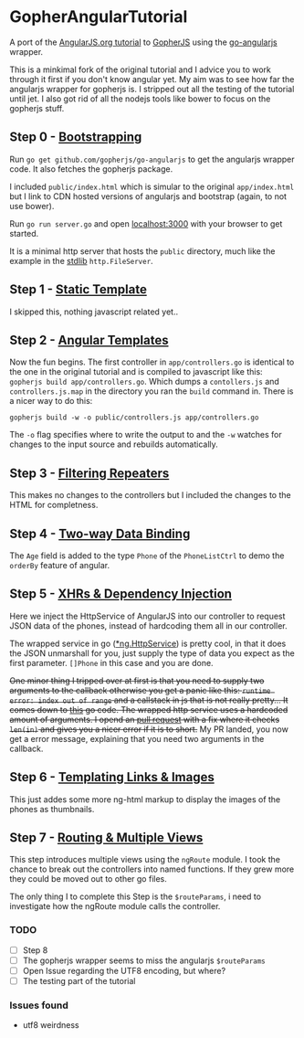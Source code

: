 GopherAngularTutorial
=====================

A port of the [AngularJS.org tutorial](https://docs.angularjs.org/tutorial) to [GopherJS](https://github.com/gopherjs/gopherjs) using the [go-angularjs](https://github.com/gopherjs/go-angularjs) wrapper.

This is a minkimal fork of the original tutorial and I advice you to work through it first if you don't know angular yet.
My aim was to see how far the angularjs wrapper for gopherjs is. I stripped out all the testing of the tutorial until jet. I also got rid of all the nodejs tools like bower to focus on the gopherjs stuff.


## Step 0 - [Bootstrapping](https://docs.angularjs.org/tutorial/step_00)

Run `go get github.com/gopherjs/go-angularjs` to get the angularjs wrapper code. It also fetches the gopherjs package.

I included `public/index.html` which is simular to the original `app/index.html` but I link to CDN hosted versions of angularjs and bootstrap (again, to not use bower).

Run `go run server.go` and open [localhost:3000](http://localhost:3000) with your browser to get started.

It is a minimal http server that hosts the `public` directory, much like the example in the [stdlib](http://golang.org/pkg/net/http/#example_FileServer) `http.FileServer`.


## Step 1 - [Static Template](https://docs.angularjs.org/tutorial/step_01)
I skipped this, nothing javascript related yet..

## Step 2 - [Angular Templates](https://docs.angularjs.org/tutorial/step_02)
Now the fun begins. The first controller in `app/controllers.go` is identical to the one in the original tutorial and is compiled to javascript like this: `gopherjs build app/controllers.go`. Which dumps a `contollers.js` and `controllers.js.map` in the directory you ran the `build` command in. There is a nicer way to do this:


`gopherjs build -w -o public/controllers.js app/controllers.go`

The `-o` flag specifies where to write the output to and the `-w` watches for changes to the input source and rebuilds automatically.


## Step 3 - [Filtering Repeaters](https://docs.angularjs.org/tutorial/step_03)
This makes no changes to the controllers but I included the changes to the HTML for completness.


## Step 4 - [Two-way Data Binding](https://docs.angularjs.org/tutorial/step_04)
The `Age` field is added to the type `Phone` of the `PhoneListCtrl` to demo the `orderBy` feature of angular.


## Step 5 - [XHRs & Dependency Injection](https://docs.angularjs.org/tutorial/step_05)
Here we inject the HttpService of AngularJS into our controller to request JSON data of the phones, instead of hardcoding them all in our controller.

The wrapped service in go ([*ng.HttpService](http://godoc.org/github.com/gopherjs/go-angularjs#HttpService)) is pretty cool, in that it does the JSON unmarshall for you, just supply the type of data you expect as the first parameter. `[]Phone` in this case and you are done.

~~One minor thing I tripped over at first is that you need to supply two arguments to the callback otherwise you get a panic like this: `runtime error: index out of range` and a callstack in js that is not really pretty...
It comes down to [this](https://github.com/gopherjs/go-angularjs/blob/master/http.go#L120) go code. The wrapped http service uses a hardcoded amount of arguments. I opend an [pull request](https://github.com/gopherjs/go-angularjs/pull/4) with a fix where it checks `len(in)` and gives you a nicer error if it is to short.~~ My PR landed, you now get a error message, explaining that you need two arguments in the callback.


## Step 6 - [Templating Links & Images](https://docs.angularjs.org/tutorial/step_06)
This just addes some more ng-html markup to display the images of the phones as thumbnails.


## Step 7 - [Routing & Multiple Views](https://docs.angularjs.org/tutorial/step_07)
This step introduces multiple views using the `ngRoute` module.
I took the chance to break out the controllers into named functions. If they grew more they could be moved out to other go files.

The only thing I to complete this Step is the `$routeParams`, i need to investigate how the ngRoute module calls the controller.

### TODO
- [ ] Step 8
- [ ] The gopherjs wrapper seems to miss the angularjs `$routeParams`
- [ ] Open Issue regarding the UTF8 encoding, but where?
- [ ] The testing part of the tutorial

### Issues found
* utf8 weirdness
